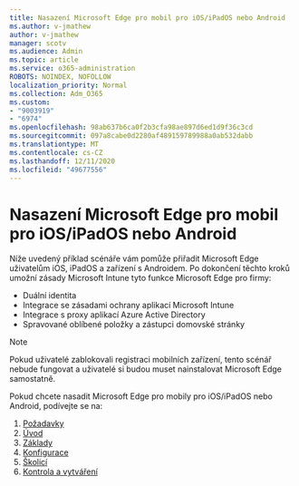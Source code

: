 ```yaml
---
title: Nasazení Microsoft Edge pro mobil pro iOS/iPadOS nebo Android
ms.author: v-jmathew
author: v-jmathew
manager: scotv
ms.audience: Admin
ms.topic: article
ms.service: o365-administration
ROBOTS: NOINDEX, NOFOLLOW
localization_priority: Normal
ms.collection: Adm_O365
ms.custom:
- "9003919"
- "6974"
ms.openlocfilehash: 98ab637b6ca0f2b3cfa98ae897d6ed1d9f36c3cd
ms.sourcegitcommit: 097a8cabe0d2280af489159789988a0ab532dabb
ms.translationtype: MT
ms.contentlocale: cs-CZ
ms.lasthandoff: 12/11/2020
ms.locfileid: "49677556"
---
```

# <a name="deploy-microsoft-edge-for-mobile-for-iosipados-or-android"></a>Nasazení Microsoft Edge pro mobil pro iOS/iPadOS nebo Android

Níže uvedený příklad scénáře vám pomůže přiřadit Microsoft Edge uživatelům iOS, iPadOS a zařízení s Androidem. Po dokončení těchto kroků umožní zásady Microsoft Intune tyto funkce Microsoft Edge pro firmy:

- Duální identita
- Integrace se zásadami ochrany aplikací Microsoft Intune
- Integrace s proxy aplikací Azure Active Directory
- Spravované oblíbené položky a zástupci domovské stránky

> [!NOTE]
> Pokud uživatelé zablokovali registraci mobilních zařízení, tento scénář nebude fungovat a uživatelé si budou muset nainstalovat Microsoft Edge samostatně.

Pokud chcete nasadit Microsoft Edge pro mobily pro iOS/iPadOS nebo Android, podívejte se na:

1. [Požadavky](https://go.microsoft.com/fwlink/?linkid=2133027)
2. [Úvod](https://go.microsoft.com/fwlink/?linkid=2133520)
3. [Základy](https://go.microsoft.com/fwlink/?linkid=2133421)
4. [Konfigurace](https://go.microsoft.com/fwlink/?linkid=2133521)
5. [Školicí](https://go.microsoft.com/fwlink/?linkid=2132869)
6. [Kontrola a vytváření](https://go.microsoft.com/fwlink/?linkid=2133522)

